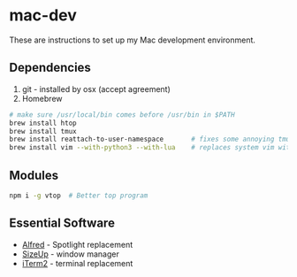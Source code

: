 # mac-dev
These are instructions to set up my Mac development environment.

## Dependencies
1. git - installed by osx (accept agreement)
2. Homebrew

```bash
# make sure /usr/local/bin comes before /usr/bin in $PATH
brew install htop
brew install tmux
brew install reattach-to-user-namespace       # fixes some annoying tmux shortcomings on osx
brew install vim --with-python3 --with-lua    # replaces system vim with vim8 w/python and lua support

```

## Modules
```bash
npm i -g vtop  # Better top program
```

## Essential Software
- [Alfred](https://www.alfredapp.com/) - Spotlight replacement
- [SizeUp](http://www.irradiatedsoftware.com/sizeup/) - window manager
- [iTerm2](https://www.iterm2.com/version3.html) - terminal replacement
